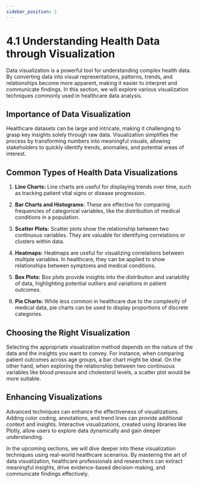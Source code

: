 ```yaml
---
sidebar_position: 1
---
```


# 4.1 Understanding Health Data through Visualization

Data visualization is a powerful tool for understanding complex health data. By converting data into visual representations, patterns, trends, and relationships become more apparent, making it easier to interpret and communicate findings. In this section, we will explore various visualization techniques commonly used in healthcare data analysis.

## Importance of Data Visualization

Healthcare datasets can be large and intricate, making it challenging to grasp key insights solely through raw data. Visualization simplifies the process by transforming numbers into meaningful visuals, allowing stakeholders to quickly identify trends, anomalies, and potential areas of interest.

## Common Types of Health Data Visualizations

1. **Line Charts:** Line charts are useful for displaying trends over time, such as tracking patient vital signs or disease progression.

2. **Bar Charts and Histograms:** These are effective for comparing frequencies of categorical variables, like the distribution of medical conditions in a population.

3. **Scatter Plots:** Scatter plots show the relationship between two continuous variables. They are valuable for identifying correlations or clusters within data.

4. **Heatmaps:** Heatmaps are useful for visualizing correlations between multiple variables. In healthcare, they can be applied to show relationships between symptoms and medical conditions.

5. **Box Plots:** Box plots provide insights into the distribution and variability of data, highlighting potential outliers and variations in patient outcomes.

6. **Pie Charts:** While less common in healthcare due to the complexity of medical data, pie charts can be used to display proportions of discrete categories.

## Choosing the Right Visualization

Selecting the appropriate visualization method depends on the nature of the data and the insights you want to convey. For instance, when comparing patient outcomes across age groups, a bar chart might be ideal. On the other hand, when exploring the relationship between two continuous variables like blood pressure and cholesterol levels, a scatter plot would be more suitable.

## Enhancing Visualizations

Advanced techniques can enhance the effectiveness of visualizations. Adding color coding, annotations, and trend lines can provide additional context and insights. Interactive visualizations, created using libraries like Plotly, allow users to explore data dynamically and gain deeper understanding.

In the upcoming sections, we will dive deeper into these visualization techniques using real-world healthcare scenarios. By mastering the art of data visualization, healthcare professionals and researchers can extract meaningful insights, drive evidence-based decision-making, and communicate findings effectively.
